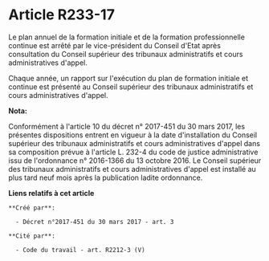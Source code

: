 # Article R233-17

Le plan annuel de la formation initiale et de la formation professionnelle continue est arrêté par le vice-président du
Conseil d'Etat après consultation du Conseil supérieur des tribunaux administratifs et cours administratives d'appel.

Chaque année, un rapport sur l'exécution du plan de formation initiale et continue est présenté au Conseil supérieur des
tribunaux administratifs et cours administratives d'appel.

**Nota:**

Conformément à l'article 10 du décret n° 2017-451 du 30 mars 2017, les présentes dispositions entrent en vigueur à la date
d'installation du Conseil supérieur des tribunaux administratifs et cours administratives d'appel dans sa composition prévue
à l'article L. 232-4 du code de justice administrative issu de l'ordonnance n° 2016-1366 du 13 octobre 2016. Le Conseil
supérieur des tribunaux administratifs et cours administratives d'appel est installé au plus tard neuf mois après la
publication ladite ordonnance.

**Liens relatifs à cet article**

	**Créé par**:

	  - Décret n°2017-451 du 30 mars 2017 - art. 3

	**Cité par**:

	  - Code du travail - art. R2212-3 (V)
